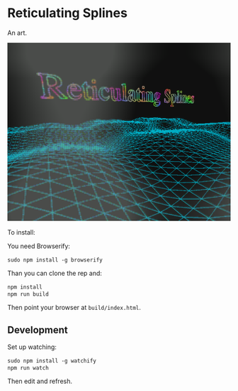 # Reticulating Splines
An art.

![Screenshot of the art, consisting of the text 'Reticulating Splines" floating as a rainbow outline over a blue wireframe sea.](screenshot.png)

To install:

You need Browserify:

```
sudo npm install -g browserify
```

Than you can clone the rep and:

```
npm install
npm run build
```

Then point your browser at `build/index.html`.

## Development

Set up watching:

```
sudo npm install -g watchify
npm run watch
```

Then edit and refresh.

